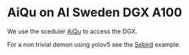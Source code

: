 
# AiQu on AI Sweden DGX A100
We use the sceduler [AiQu](https://docs.aiqu.ai/#) to access the DGX.

For a non trivial demon using yolov5 see the [Sebird](./seabird/) example.
